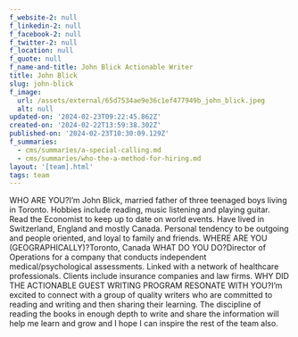 ```yaml
---
f_website-2: null
f_linkedin-2: null
f_facebook-2: null
f_twitter-2: null
f_location: null
f_quote: null
f_name-and-title: John Blick Actionable Writer
title: John Blick
slug: john-blick
f_image:
  url: /assets/external/65d7534ae9e36c1ef477949b_john_blick.jpeg
  alt: null
updated-on: '2024-02-23T09:22:45.862Z'
created-on: '2024-02-22T13:59:38.302Z'
published-on: '2024-02-23T10:30:09.129Z'
f_summaries:
  - cms/summaries/a-special-calling.md
  - cms/summaries/who-the-a-method-for-hiring.md
layout: '[team].html'
tags: team
---
```


WHO ARE YOU?I’m John Blick, married father of three teenaged boys living in Toronto. Hobbies include reading, music listening and playing guitar. Read the Economist to keep up to date on world events. Have lived in Switzerland, England and mostly Canada. Personal tendency to be outgoing and people oriented, and loyal to family and friends. WHERE ARE YOU (GEOGRAPHICALLY)?Toronto, Canada WHAT DO YOU DO?Director of Operations for a company that conducts independent medical/psychological assessments. Linked with a network of healthcare professionals. Clients include insurance companies and law firms. WHY DID THE ACTIONABLE GUEST WRITING PROGRAM RESONATE WITH YOU?I’m excited to connect with a group of quality writers who are committed to reading and writing and then sharing their learning. The discipline of reading the books in enough depth to write and share the information will help me learn and grow and I hope I can inspire the rest of the team also.
